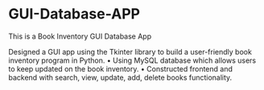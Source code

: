 # GUI-Database-APP
This is a Book Inventory GUI Database App


Designed a GUI app using the Tkinter library to build a user-friendly book inventory program in Python. 
• Using MySQL database which allows users to keep updated on the book inventory. 
• Constructed frontend and backend with search, view, update, add, delete books functionality.
